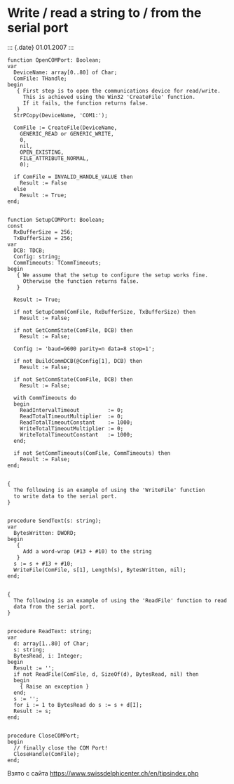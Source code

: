 Write / read a string to / from the serial port
===============================================

::: {.date}
01.01.2007
:::

    function OpenCOMPort: Boolean;
    var
      DeviceName: array[0..80] of Char;
      ComFile: THandle;
    begin
       { First step is to open the communications device for read/write.
         This is achieved using the Win32 'CreateFile' function.
         If it fails, the function returns false.
       }
      StrPCopy(DeviceName, 'COM1:');
     
      ComFile := CreateFile(DeviceName,
        GENERIC_READ or GENERIC_WRITE,
        0,
        nil,
        OPEN_EXISTING,
        FILE_ATTRIBUTE_NORMAL,
        0);
     
      if ComFile = INVALID_HANDLE_VALUE then
        Result := False
      else
        Result := True;
    end;
     
     
    function SetupCOMPort: Boolean;
    const
      RxBufferSize = 256;
      TxBufferSize = 256;
    var
      DCB: TDCB;
      Config: string;
      CommTimeouts: TCommTimeouts;
    begin
       { We assume that the setup to configure the setup works fine.
         Otherwise the function returns false.
       }
     
      Result := True;
     
      if not SetupComm(ComFile, RxBufferSize, TxBufferSize) then
        Result := False;
     
      if not GetCommState(ComFile, DCB) then
        Result := False;
     
      Config := 'baud=9600 parity=n data=8 stop=1';
     
      if not BuildCommDCB(@Config[1], DCB) then
        Result := False;
     
      if not SetCommState(ComFile, DCB) then
        Result := False;
     
      with CommTimeouts do
      begin
        ReadIntervalTimeout         := 0;
        ReadTotalTimeoutMultiplier  := 0;
        ReadTotalTimeoutConstant    := 1000;
        WriteTotalTimeoutMultiplier := 0;
        WriteTotalTimeoutConstant   := 1000;
      end;
     
      if not SetCommTimeouts(ComFile, CommTimeouts) then
        Result := False;
    end;
     
     
    {
      The following is an example of using the 'WriteFile' function
      to write data to the serial port.
    }
     
     
    procedure SendText(s: string);
    var
      BytesWritten: DWORD;
    begin
       {
         Add a word-wrap (#13 + #10) to the string
       }
      s := s + #13 + #10;
      WriteFile(ComFile, s[1], Length(s), BytesWritten, nil);
    end;
     
     
    {
      The following is an example of using the 'ReadFile' function to read
      data from the serial port.
    }
     
     
    procedure ReadText: string;
    var
      d: array[1..80] of Char;
      s: string;
      BytesRead, i: Integer;
    begin
      Result := '';
      if not ReadFile(ComFile, d, SizeOf(d), BytesRead, nil) then
      begin
        { Raise an exception }
      end;
      s := '';
      for i := 1 to BytesRead do s := s + d[I];
      Result := s;
    end;
     
     
    procedure CloseCOMPort;
    begin
      // finally close the COM Port!
      CloseHandle(ComFile);
    end;

Взято с сайта <https://www.swissdelphicenter.ch/en/tipsindex.php>
